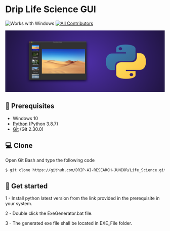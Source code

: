 # Drip Life Science GUI 

![Works with Windows](https://img.shields.io/badge/Works_with-Win-blue?style=flat-square)
[![All Contributors](https://img.shields.io/badge/all_contributors-2-orange.svg?style=flat-square)](#contributors-)

![](./images/cover.png)

## 📌 Prerequisites
- Windows 10
- [Python](https://www.python.org/downloads/release/python-387/) (Python 3.8.7)
- [Git](https://git-scm.com/) (Git 2.30.0)

## 💻 Clone
Open Git Bash and type the following code
```sh
$ git clone https://github.com/DRIP-AI-RESEARCH-JUNIOR/Life_Science.git
```

## :rocket: Get started 
1 - Install python latest version from the link provided in the prerequisite in your system.

2 - Double click the ExeGenerator.bat file.

3 - The generated exe file shall be located in EXE_File folder.
